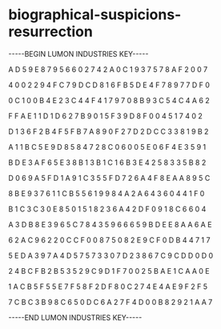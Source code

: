 # biographical-suspicions-resurrection

-----BEGIN LUMON INDUSTRIES KEY-----

A D 5 9 E 8 7 9 5 6 6 0 2 7 4 2 A 0 C 1 9 3 7 5 7 8 A F 2 0 0 7

4 0 0 2 2 9 4 F C 7 9 D C D 8 1 6 F B 5 D E 4 F 7 8 9 7 7 D F 0

0 C 1 0 0 B 4 E 2 3 C 4 4 F 4 1 7 9 7 0 8 B 9 3 C 5 4 C 4 A 6 2

F F A E 1 1 D 1 D 6 2 7 B 9 0 1 5 F 3 9 D 8 F 0 0 4 5 1 7 4 0 2

D 1 3 6 F 2 B 4 F 5 F B 7 A 8 9 0 F 2 7 D 2 D C C 3 3 8 1 9 B 2

A 1 1 B C 5 E 9 D 8 5 8 4 7 2 8 C 0 6 0 0 5 E 0 6 F 4 E 3 5 9 1

B D E 3 A F 6 5 E 3 8 B 1 3 B 1 C 1 6 B 3 E 4 2 5 8 3 3 5 B 8 2

D 0 6 9 A 5 F D 1 A 9 1 C 3 5 5 F D 7 2 6 A 4 F 8 E A A 8 9 5 C

8 B E 9 3 7 6 1 1 C B 5 5 6 1 9 9 8 4 A 2 A 6 4 3 6 0 4 4 1 F 0

B 1 C 3 C 3 0 E 8 5 0 1 5 1 8 2 3 6 A 4 2 D F 0 9 1 8 C 6 6 0 4

A 3 D B 8 E 3 9 6 5 C 7 8 4 3 5 9 6 6 6 5 9 B D E E 8 A A 6 A E

6 2 A C 9 6 2 2 0 C C F 0 0 8 7 5 0 8 2 E 9 C F 0 D B 4 4 7 1 7

5 E D A 3 9 7 A 4 D 5 7 5 7 3 3 0 7 D 2 3 8 6 7 C 9 C D D 0 D 0

2 4 B C F B 2 B 5 3 5 2 9 C 9 D 1 F 7 0 0 2 5 B A E 1 C A A 0 E

1 A C B 5 F 5 5 E 7 F 5 8 F 2 D F 8 0 C 2 7 4 E 4 A E 9 F 2 F 5

7 C B C 3 B 9 8 C 6 5 0 D C 6 A 2 7 F 4 D 0 0 B 8 2 9 2 1 A A 7

-----END LUMON INDUSTRIES KEY-----
